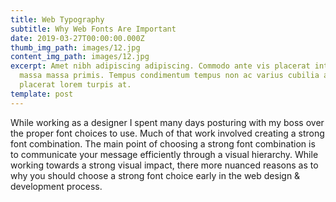 ```yaml
---
title: Web Typography
subtitle: Why Web Fonts Are Important
date: 2019-03-27T00:00:00.000Z
thumb_img_path: images/12.jpg
content_img_path: images/12.jpg
excerpt: Amet nibh adipiscing adipiscing. Commodo ante vis placerat interdum
  massa massa primis. Tempus condimentum tempus non ac varius cubilia adipiscing
  placerat lorem turpis at.
template: post
---
```

While working as a designer I spent many days posturing with my boss over the proper font choices to use. Much of that work involved creating a strong font combination. The main point of choosing a strong font combination is to communicate your message efficiently through a visual hierarchy. While working towards a strong visual impact, there more nuanced reasons as to why you should choose a strong font choice early in the web design & development process.